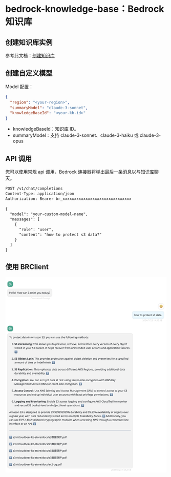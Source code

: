 # bedrock-knowledge-base：Bedrock 知识库

## 创建知识库实例

参考此文档：[创建知识库](https://docs.aws.amazon.com/bedrock/latest/userguide/knowledge-base-create.html)

## 创建自定义模型

Model 配置：

```json
{
  "region": "<your-region>",
  "summaryModel": "claude-3-sonnet",
  "knowledgeBaseId": "<your-kb-id>"
}

```

- knowledgeBaseId：知识库 ID。
- summaryModel：支持 claude-3-sonnet、claude-3-haiku 或 claude-3-opus

## API 调用

您可以使用常规 api 调用，Bedrock 连接器将弹出最后一条消息以与知识库聊天。

```text
POST /v1/chat/completions
Content-Type: application/json
Authorization: Bearer br_xxxxxxxxxxxxxxxxxxxxxxxxxxxxxx

{
  "model": "your-custom-model-name",
  "messages": [
    {
      "role": "user",
      "content": "how to protect s3 data?"
    }
  ]
}
```

## 使用 BRClient

![kb ui](./screenshots/kb-ui.png)
